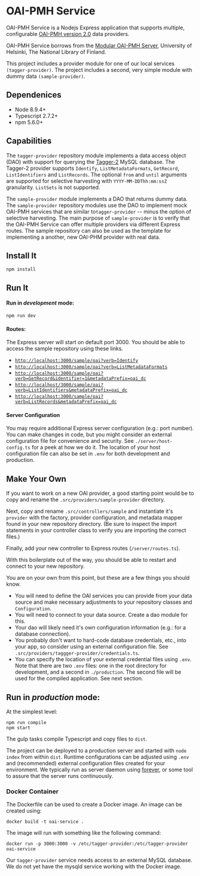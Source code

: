 # OAI-PMH Service

OAI-PMH Service is a Nodejs Express application that supports multiple, configurable [OAI-PMH version 2.0](https://www.openarchives.org/OAI/openarchivesprotocol.html) data providers.

OAI-PMH Service borrows from the [Modular OAI-PMH Server](https://github.com/NatLibFi/oai-pmh-server), University of Helsinki, 
The National Library of Finland. 

This project includes a provider module for one of our local services `(tagger-provider)`. The project
 includes a second, very simple module with dummy data `(sample-provider)`.  

## Dependenices

* Node 8.9.4+
* Typescript 2.7.2+
* npm 5.6.0+

## Capabilities

The `tagger-provider` repository module implements a data access object (DAO) with support for querying the 
[Tagger-2](https://github.com/hatfieldlibrary/tagger-2) MySQL database.  The Tagger-2 provider supports `Identify`, `ListMetadataFormats`, `GetRecord`, `ListIdentifiers` and `ListRecords`. The optional
`from` and `until` arguments are supported for selective harvesting with `YYYY-MM-DDThh:mm:ssZ` granularity.  `ListSets` is not supported.  

The `sample-provider` module implements a DAO that returns dummy data. The `sample-provider` repository modules use the DAO to implement mock OAI-PMH services that are similar to`tagger-provider` -- minus the option of selective harvesting.  The main purpose of `sample-provider` is to verify that the OAI-PMH Service can offer multiple providers via different Express routes.  The sample repository can also be used as the template for implementing a another, 
 new OAI-PHM provider with real data.

## Install It
```
npm install
```

## Run It
#### Run in *development* mode:

```
npm run dev
```

#### Routes:

The Express server will start on default port 3000.  You should be able to access the sample repository 
using these links.

* [`http://localhost:3000/sample/oai?verb=Identify`](http://localhost:3000/sample/oai?verb=Identify)
* [`http://localhost:3000/sample/oai?verb=ListMetadataFormats`](http://localhost:3000/sample/oai?verb=ListMetadataFormats)
* [`http://localhost:3000/sample/oai?verb=GetRecord&identifier=1&metadataPrefix=oai_dc`](http://localhost:3000/sample/oai?verb=GetRecord&identifier=1&metadataPrefix=oai_dc)
* [`http://localhost/3000/sample/oai?verb=ListIdentifiers&metadataPrefix=oai_dc`](http://localhost/3000/tagger/oai?verb=ListIdentifiers&metadataPrefix=oai_dc)
* [`http://localhost:3000/sample/oai?verb=ListRecords&metadataPrefix=oai_dc`](http://localhost:3000/sample/oai?verb=ListRecords&metadataPrefix=oai_dc)

#### Server Configuration

You may require additional Express server configuration (e.g.: port number).  You can make changes in code, but you might consider an external configuration file for convenience and security. See `./server/host-config.ts`
for a peek at how we do it. The location of your host configuration file can also be set in `.env` for both development and production.


## Make Your Own

If you want to work on a new OAI provider, a good starting point would be to copy and rename the `.src/providers/sample-provider` 
 directory. 
 
 Next, copy and rename `.src/controllers/sample` and  instantiate it's `provider` with the factory, provider configuration, 
 and metadata mapper found in your new repository directory. (Be sure to inspect the import statements in your controller class
 to verify you are importing the correct files.)  
 
 Finally, add your new controller to Express routes (`/server/routes.ts`).

With this boilerplate out of the way, you should be able to restart and connect to your new repository.

You are on your own from this point, but these are a few things you should know.

*  You will need to define the OAI services you can provide from your data source and make necessary adjustments to your repository
classes and `Configuration`.
* You will need to connect to your data source. Create a dao module for this.
* Your dao will likely need it's own configuration information (e.g.: for a database connection).
* You probably don't want to hard-code database credentials, etc., into your app, so consider using an external configuration file. 
See `.src/providers/taggger-provider/credentials.ts`.
* You can specify the location of your external credential files using `.env`. Note that there are two `.env` files: 
one in the root directory for development, and a second in `./production`. The second file will be used for the compiled
application.  See next section.

## Run in *production* mode:

At the simplest level:
```
npm run compile
npm start
```

The gulp tasks compile Typescript and copy files to `dist`. 

The project can be deployed to a production server and started with `node index` from within `dist`. Runtime configurations
can be adjusted using `.env` and (recommended) external configuration files created for your environment. We typically run as server daemon using [forever](https://github.com/foreverjs/forever), or some tool 
to assure that the server runs continuously.  

### Docker Container

The Dockerfile can be used to create a Docker image.  An image can be created using:

`docker build -t oai-service .`

The image will run with something like the following command:

`docker run -p 3000:3000 -v /etc/tagger-provider:/etc/tagger-provider oai-service`

Our `tagger-provider` service needs access to an external MySQL database. We do not yet have the mysqld service working with the Docker
image.




